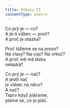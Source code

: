 ```yaml
---
title: Pokusy II
contentType: poetry
---
```


<section>

Co prý je — co?  
A je-li vůbec — proč?  
A proč je otázka?

</section>

<section>

Proč tážeme se na proso?  
Na vlasy? Na cop? Na vrkoč?  
A proč mě má láska  
nelaská?

</section>

<section>

Co prý je — nač?  
A jestli nač  
je vůbec na něco?  
A nač?  
Teprv když pláčeme,  
ptáme se, co je pláč.

</section>

